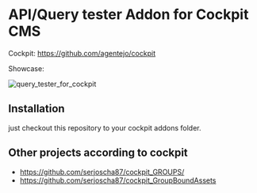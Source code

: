 # API/Query tester Addon for Cockpit CMS

Cockpit: https://github.com/agentejo/cockpit

Showcase:

![query_tester_for_cockpit](https://github.com/serjoscha87/cockpit_ApiTester/blob/c18fc65551723fea239dc2dc1823a80ce664e5f4/showcase.gif)

## Installation

just checkout this repository to your cockpit addons folder. 

## Other projects according to cockpit
  - https://github.com/serjoscha87/cockpit_GROUPS/
  - https://github.com/serjoscha87/cockpit_GroupBoundAssets

